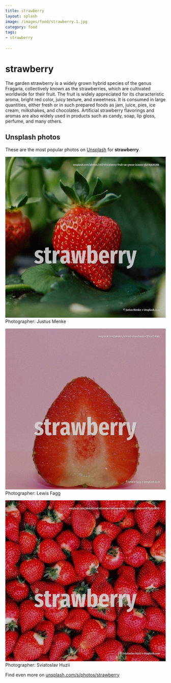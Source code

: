 ```yaml
---
title: strawberry
layout: splash
image: /images/food/strawberry.1.jpg
category: food
tags:
- strawberry

---
```

# strawberry

The garden strawberry  is a widely grown hybrid species of the genus Fragaria, collectively known  as the strawberries, which are cultivated worldwide for their fruit. The fruit is widely appreciated for its characteristic aroma, bright red color, juicy texture, and  sweetness. It is consumed in large quantities, either fresh or in such prepared foods as jam, juice, pies, ice  cream, milkshakes, and chocolates. Artificial strawberry flavorings and aromas are also widely used in products such as candy, soap,  lip gloss, perfume, and many others.  

 
## Unsplash photos
These are the most popular photos on [Unsplash](https://unsplash.com) for **strawberry**.
 
![strawberry](/images/food/strawberry.1.jpg)
Photographer:  Justus Menke
 
![strawberry](/images/food/strawberry.2.jpg)
Photographer:  Lewis Fagg
 
![strawberry](/images/food/strawberry.3.jpg)
Photographer:  Sviatoslav Huzii
 
Find even more on [unsplash.com/s/photos/strawberry](https://unsplash.com/s/photos/strawberry)
 
